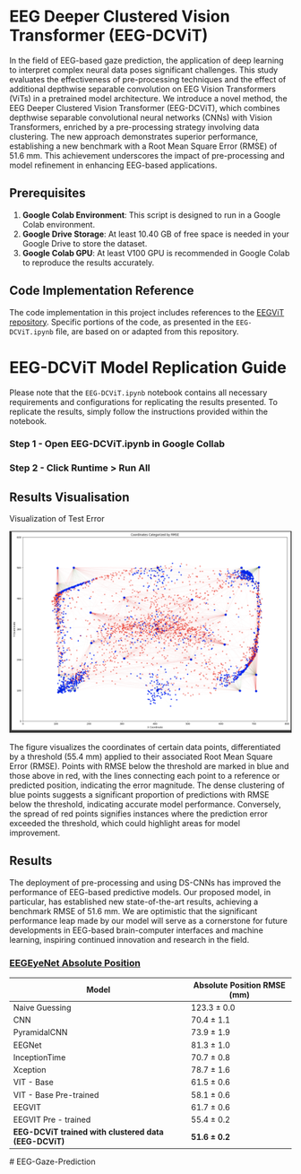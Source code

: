 # EEG Deeper Clustered Vision Transformer (EEG-DCViT) 

In the field of EEG-based gaze prediction, the application of deep learning to interpret complex neural data poses significant challenges. This study evaluates the effectiveness of pre-processing techniques and the effect of additional depthwise separable convolution on EEG Vision Transformers (ViTs) in a pretrained model architecture. We introduce a novel method, the EEG Deeper Clustered Vision Transformer (EEG-DCViT), which combines depthwise separable convolutional neural networks (CNNs) with Vision Transformers, enriched by a pre-processing strategy involving data clustering. The new approach demonstrates superior performance, establishing a new benchmark with a Root Mean Square Error (RMSE) of 51.6 mm. This achievement underscores the impact of pre-processing and model refinement in enhancing EEG-based applications.

## Prerequisites

1. **Google Colab Environment**: This script is designed to run in a Google Colab environment. 
2. **Google Drive Storage**: At least 10.40 GB of free space is needed in your Google Drive to store the dataset.
3. **Google Colab GPU**: At least V100 GPU is recommended in Google Colab to reproduce the results accurately.

## Code Implementation Reference
The code implementation in this project includes references to the [EEGViT repository](https://github.com/ruiqiRichard/EEGViT). Specific portions of the code, as presented in the `EEG-DCViT.ipynb` file, are based on or adapted from this repository.




# EEG-DCViT Model Replication Guide

Please note that the `EEG-DCViT.ipynb` notebook contains all necessary requirements and configurations for replicating the results presented. To replicate the results, simply follow the instructions provided within the notebook.

### Step 1 - Open EEG-DCViT.ipynb in Google Collab

### Step 2 - Click Runtime > Run All

## Results Visualisation

Visualization of Test Error

<img width="752" alt="image" src="images/test-error.png">

The figure visualizes the coordinates of certain data points, differentiated by a threshold (55.4 mm) applied to their associated Root Mean Square Error (RMSE). Points with RMSE below the threshold are marked in blue and those above in red, with the lines connecting each point to a reference or predicted position, indicating the error magnitude. The dense clustering of blue points suggests a significant proportion of predictions with RMSE below the threshold, indicating accurate model performance. Conversely, the spread of red points signifies instances where the prediction error exceeded the threshold, which could highlight areas for model improvement.


## Results

The deployment of pre-processing and using DS-CNNs has improved the performance of EEG-based predictive models. Our proposed model, in particular, has established new state-of-the-art results, achieving a benchmark RMSE of 51.6 mm. We are optimistic that the significant performance leap made by our model will serve as a cornerstone for future developments in EEG-based brain-computer interfaces and machine learning, inspiring continued innovation and research in the field.

### [EEGEyeNet Absolute Position ](https://arxiv.org/abs/2111.05100)

| Model                                 | Absolute Position RMSE (mm) |
|---------------------------------------|-----------------------------|
| Naive Guessing                        | 123.3 ± 0.0                 |
| CNN                                   | 70.4 ± 1.1                  |
| PyramidalCNN                          | 73.9 ± 1.9                  |
| EEGNet                                | 81.3 ± 1.0                  |
| InceptionTime                         | 70.7 ± 0.8                  |
| Xception                              | 78.7 ± 1.6                  |
| VIT - Base                            | 61.5 ± 0.6                  |
| VIT - Base Pre-trained                | 58.1 ± 0.6                  |
| EEGVIT                                | 61.7 ± 0.6                  |
| EEGVIT Pre - trained                  | 55.4 ± 0.2                  |
| **EEG-DCViT trained with clustered data (EEG-DCViT)** | **51.6 ± 0.2**         |



#   E E G - G a z e - P r e d i c t i o n 
 
 
